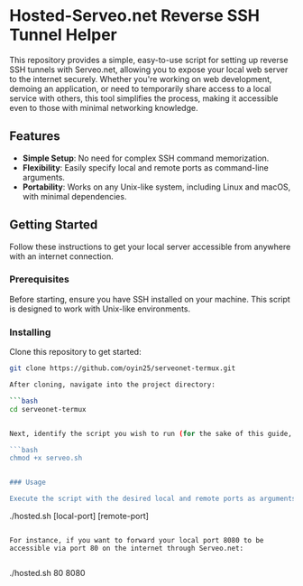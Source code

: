 # Hosted-Serveo.net Reverse SSH Tunnel Helper

This repository provides a simple, easy-to-use script for setting up reverse SSH tunnels with Serveo.net, allowing you to expose your local web server to the internet securely. Whether you're working on web development, demoing an application, or need to temporarily share access to a local service with others, this tool simplifies the process, making it accessible even to those with minimal networking knowledge.

## Features

- **Simple Setup**: No need for complex SSH command memorization.
- **Flexibility**: Easily specify local and remote ports as command-line arguments.
- **Portability**: Works on any Unix-like system, including Linux and macOS, with minimal dependencies.

## Getting Started

Follow these instructions to get your local server accessible from anywhere with an internet connection.

### Prerequisites

Before starting, ensure you have SSH installed on your machine. This script is designed to work with Unix-like environments.

### Installing

Clone this repository to get started:

```bash
git clone https://github.com/oyin25/serveonet-termux.git

After cloning, navigate into the project directory:

```bash
cd serveonet-termux


Next, identify the script you wish to run (for the sake of this guide, let's assume your script is named serveo.sh). You will need to make it executable:

```bash
chmod +x serveo.sh


### Usage

Execute the script with the desired local and remote ports as arguments:

```
./hosted.sh [local-port] [remote-port]
```

For instance, if you want to forward your local port 8080 to be accessible via port 80 on the internet through Serveo.net:


```
./hosted.sh 80 8080
```